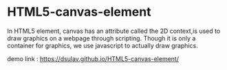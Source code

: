 # HTML5-canvas-element
In HTML5 element, canvas has an attribute called the 2D context,is used to draw graphics on a webpage through scripting. Though it is only a container for graphics, we use javascript to actually draw graphics.
  
  demo link : https://dsulav.github.io/HTML5-canvas-element/
